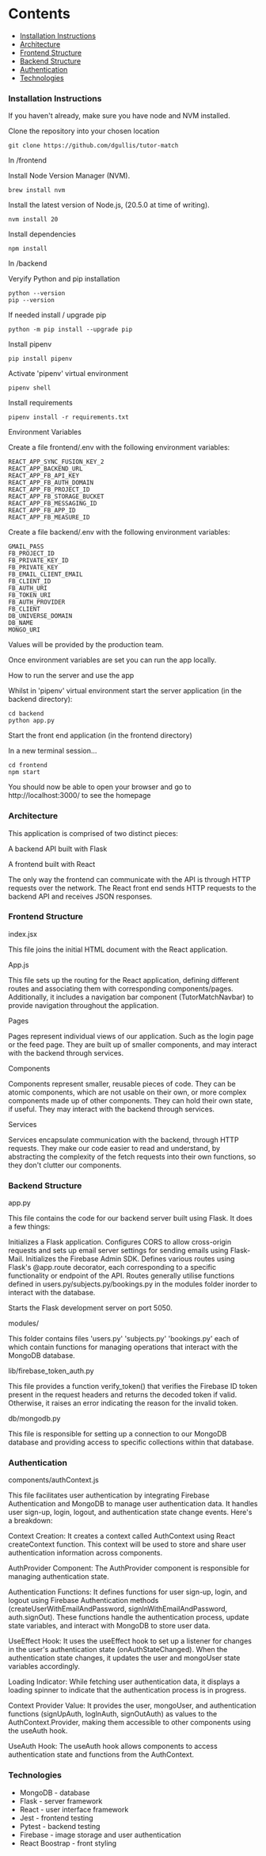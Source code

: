 # Contents

- [Installation Instructions](#Installation-Instructions)
- [Architecture](#Architecture)
- [Frontend Structure](#Frontend-Structure)
- [Backend Structure](#Backend-Structure)
- [Authentication](#Authentication)
- [Technologies](#Technologies)


### Installation Instructions

If you haven't already, make sure you have node and NVM installed.

Clone the repository into your chosen location

`git clone https://github.com/dgullis/tutor-match
`

In /frontend

Install Node Version Manager (NVM).

`brew install nvm`

Install the latest version of Node.js, (20.5.0 at time of writing).

`nvm install 20`

Install dependencies

`npm install`

In /backend

Veryify Python and pip installation

```
python --version
pip --version
```

If needed install / upgrade pip

`python -m pip install --upgrade pip`

Install pipenv

`pip install pipenv`

Activate 'pipenv' virtual environment

`pipenv shell`

Install requirements

`pipenv install -r requirements.txt`

Environment Variables

Create a file frontend/.env with the following environment variables:

```
REACT_APP_SYNC_FUSION_KEY_2
REACT_APP_BACKEND_URL
REACT_APP_FB_API_KEY
REACT_APP_FB_AUTH_DOMAIN
REACT_APP_FB_PROJECT_ID
REACT_APP_FB_STORAGE_BUCKET
REACT_APP_FB_MESSAGING_ID
REACT_APP_FB_APP_ID
REACT_APP_FB_MEASURE_ID
```

Create a file backend/.env with the following environment variables:

```
GMAIL_PASS
FB_PROJECT_ID
FB_PRIVATE_KEY_ID
FB_PRIVATE_KEY
FB_EMAIL_CLIENT_EMAIL
FB_CLIENT_ID
FB_AUTH_URI
FB_TOKEN_URI
FB_AUTH_PROVIDER
FB_CLIENT
DB_UNIVERSE_DOMAIN
DB_NAME
MONGO_URI
```

Values will be provided by the production team.

Once environment variables are set you can run the app locally.

How to run the server and use the app

Whilst in 'pipenv' virtual environment start the server application (in the backend directory):

```
cd backend
python app.py
```

Start the front end application (in the frontend directory)

In a new terminal session...

```
cd frontend
npm start
```

You should now be able to open your browser and go to http://localhost:3000/ to see the homepage

### Architecture

This application is comprised of two distinct pieces:

A backend API built with Flask

A frontend built with React

The only way the frontend can communicate with the API is through HTTP requests over the network. The React front end sends HTTP requests to the backend API and receives JSON responses.

### Frontend Structure

index.jsx

This file joins the initial HTML document with the React application. 

App.js


This file sets up the routing for the React application, defining different routes and associating them with corresponding components/pages. Additionally, it includes a navigation bar component (TutorMatchNavbar) to provide navigation throughout the application.

Pages

Pages represent individual views of our application. Such as the login page or the feed page. They are built up of smaller components, and may interact with the backend through services.

Components

Components represent smaller, reusable pieces of code. They can be atomic components, which are not usable on their own, or more complex components made up of other components. They can hold their own state, if useful. They may interact with the backend through services.

Services

Services encapsulate communication with the backend, through HTTP requests. They make our code easier to read and understand, by abstracting the complexity of the fetch requests into their own functions, so they don't clutter our components.

### Backend Structure

app.py

This file contains the code for our backend server built using Flask. It does a few things:

Initializes a Flask application.
Configures CORS to allow cross-origin requests and sets up email server settings for sending emails using Flask-Mail.
Initializes the Firebase Admin SDK.
Defines various routes using Flask's @app.route decorator, each corresponding to a specific functionality or endpoint of the API. Routes generally utilise functions defined in users.py/subjects.py/bookings.py in the modules folder inorder to interact with the database.

Starts the Flask development server on port 5050.

modules/

This folder contains files 'users.py' 'subjects.py' 'bookings.py' each of which contain functions for managing operations that interact with the MongoDB database.

lib/firebase_token_auth.py

This file provides a function verify_token() that verifies the Firebase ID token present in the request headers and returns the decoded token if valid. Otherwise, it raises an error indicating the reason for the invalid token.

db/mongodb.py

This file is responsible for setting up a connection to our MongoDB database and providing access to specific collections within that database. 


### Authentication

components/authContext.js

This file facilitates user authentication by integrating Firebase Authentication and MongoDB to manage user authentication data. It handles user sign-up, login, logout, and authentication state change events. Here's a breakdown:

Context Creation: It creates a context called AuthContext using React createContext function. This context will be used to store and share user authentication information across components.

AuthProvider Component: The AuthProvider component is responsible for managing authentication state.

Authentication Functions: It defines functions for user sign-up, login, and logout using Firebase Authentication methods (createUserWithEmailAndPassword, signInWithEmailAndPassword, auth.signOut). These functions handle the authentication process, update state variables, and interact with MongoDB to store user data.

UseEffect Hook: It uses the useEffect hook to set up a listener for changes in the user's authentication state (onAuthStateChanged). When the authentication state changes, it updates the user and mongoUser state variables accordingly.

Loading Indicator: While fetching user authentication data, it displays a loading spinner to indicate that the authentication process is in progress.

Context Provider Value: It provides the user, mongoUser, and authentication functions (signUpAuth, logInAuth, signOutAuth) as values to the AuthContext.Provider, making them accessible to other components using the useAuth hook.

UseAuth Hook: The useAuth hook allows components to access authentication state and functions from the AuthContext.

###  Technologies

- MongoDB - database
- Flask - server framework
- React - user interface framework
- Jest - frontend testing
- Pytest - backend testing
- Firebase - image storage and user authentication
- React Boostrap - front styling




